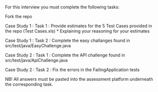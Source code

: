 For this interview you must complete the following tasks:

Fork the repo

Case Study 1 : Task 1 : Provide estimates for the 5 Test Cases provided in the repo (Test Cases.xls) 
             * Explaining your reasoning for your estimates

Case Study 1 : Task 2 : Complete the easy challanges found in src/test/java/EasyChallenge.java

Case Study 2 : Task 1 : Complete the API challenge found in src/test/java/ApiChallenge.java

Case Study 2 : Task 2 : Fix the errors in the FailingApplication tests

NB! All answers must be pasted into the assessment platform underneath the corresponding task.
